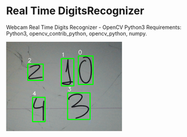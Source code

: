 # Real Time DigitsRecognizer
Webcam Real Time Digits Recognizer - OpenCV Python3
Requirements: Python3, opencv_contrib_python, opencv_python, numpy.

![realtime_webcam](./digitstest.png)
